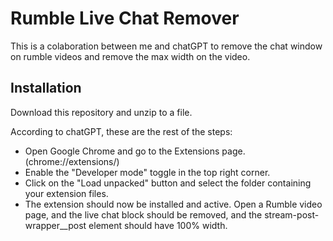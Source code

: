 # Rumble Live Chat Remover

This is a colaboration between me and chatGPT to remove the chat window on rumble videos and remove the max width on the video.

## Installation

Download this repository and unzip to a file.

According to chatGPT, these are the rest of the steps:

- Open Google Chrome and go to the Extensions page. (chrome://extensions/)
- Enable the "Developer mode" toggle in the top right corner.
- Click on the "Load unpacked" button and select the folder containing your extension files.
- The extension should now be installed and active. Open a Rumble video page, and the live chat block should be removed, and the stream-post-wrapper__post element should have 100% width.